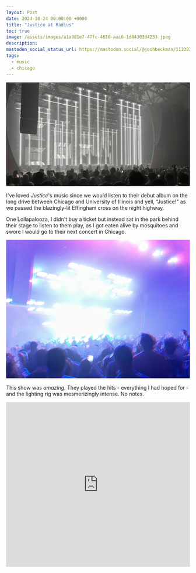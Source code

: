 ```yaml
---
layout: Post
date: 2024-10-24 00:00:00 +0000
title: "Justice at Radius"
toc: true
image: /assets/images/a1a981e7-47fc-4610-aac6-1d84303d4233.jpeg
description: 
mastodon_social_status_url: https://mastodon.social/@joshbeckman/113383478036384190
tags: 
  - music
  - chicago
---
```


![Justice performing](/assets/images/a1a981e7-47fc-4610-aac6-1d84303d4233.jpeg)

I've loved _Justice_'s music since we would listen to their debut album on the long drive between Chicago and University of Illinois and yell, "Justice!" as we passed the blazingly-lit Effingham cross on the night highway.

One Lollapalooza, I didn't buy a ticket but instead sat in the park behind their stage to listen to them play, as I got eaten alive by mosquitoes and swore I would go to their next concert in Chicago.

![The light show was amazing](/assets/images/2b96a4b6-16bf-415b-9e1d-a8b01f5e4174.jpeg)

This show was _amazing_. They played the hits - everything I had hoped for - and the lighting rig was mesmerizingly intense. No notes.

<iframe allow="autoplay *; encrypted-media *;" frameborder="0" height="450" style="width:100%;max-width:660px;overflow:hidden;background:transparent;" sandbox="allow-forms allow-popups allow-same-origin allow-scripts allow-storage-access-by-user-activation allow-top-navigation-by-user-activation" src="https://embed.music.apple.com/us/album/justice/259751732"></iframe>

